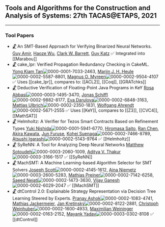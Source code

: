 ## Tools and Algorithms for the Construction and Analysis of Systems: 27th TACAS@ETAPS, 2021
---
### Tool Papers
-	[🔓](https://doi.org/10.1007/978-3-030-72013-1_11) An SMT-Based Approach for Verifying Binarized Neural Networks.
	[Guy Amir](https://dblp.org/pid/277/9596.html), [Haoze Wu](https://dblp.org/pid/195/8725-1.html), [Clark W. Barrett](https://dblp.org/pid/b/ClarkWBarrett.html), [Guy Katz](https://dblp.org/pid/23/10321.html)
	✅ Integrated into [[Marabou]]
-	[🔓](https://doi.org/10.1007/978-3-030-72013-1_12) cake\_lpr: Verified Propagation Redundancy Checking in CakeML.
	[Yong Kiam Tan](https://dblp.org/pid/156/7492.html)![](https://dblp.org/img/orcid-mark.12x12.png "0000-0001-7033-2463"), [Marijn J. H. Heule](https://dblp.org/pid/h/MarijnHeule.html)![](https://dblp.org/img/orcid-mark.12x12.png "0000-0002-5587-8801"), [Magnus O. Myreen](https://dblp.org/pid/92/2955.html)![](https://dblp.org/img/orcid-mark.12x12.png "0000-0002-9504-4107")
	✅ Uses [[cake_lpr]], compares to: [[ACL2]], [[Coq]], [[GRATchks]]
-	[🔓](https://doi.org/10.1007/978-3-030-72013-1_13) Deductive Verification of Floating-Point Java Programs in KeY
	[Rosa Abbasi](https://dblp.org/pid/284/0754.html)![](https://dblp.org/img/orcid-mark.12x12.png "0000-0003-1495-3470"), [Jonas Schiffl](https://dblp.org/pid/210/8488.html)![](https://dblp.org/img/orcid-mark.12x12.png "0000-0002-9882-8177"), [Eva Darulova](https://dblp.org/pid/75/10322.html)![](https://dblp.org/img/orcid-mark.12x12.png "0000-0002-6848-3163"), [Mattias Ulbrich](https://dblp.org/pid/73/9580.html)![](https://dblp.org/img/orcid-mark.12x12.png "0000-0002-2350-1831"), [Wolfgang Ahrendt](https://dblp.org/pid/91/1275.html)![](https://dblp.org/img/orcid-mark.12x12.png "0000-0002-5671-2555")
	✅ Uses [[KeY]], compares to [[Z3]], [[CVC4]], [[MathSAT]]
-	[🔓](https://doi.org/10.1007/978-3-030-72013-1_14) Helmholtz: A Verifier for Tezos Smart Contracts Based on Refinement Types
	[Yuki Nishida](https://dblp.org/pid/36/10522-1.html)![](https://dblp.org/img/orcid-mark.12x12.png "0000-0001-5941-6770"), [Hiromasa Saito](https://dblp.org/pid/288/1291.html), [Ran Chen](https://dblp.org/pid/95/6235.html), [Akira Kawata](https://dblp.org/pid/246/5108.html), [Jun Furuse](https://dblp.org/pid/95/2452.html), [Kohei Suenaga](https://dblp.org/pid/82/6723.html)![](https://dblp.org/img/orcid-mark.12x12.png "0000-0002-7466-8789"), [Atsushi Igarashi](https://dblp.org/pid/34/589.html)![](https://dblp.org/img/orcid-mark.12x12.png "0000-0002-5143-9764")
	✅ [[Helmholtz]]
-	[🔓](https://doi.org/10.1007/978-3-030-72013-1_15) SyReNN: A Tool for Analyzing Deep Neural Networks
	[Matthew Sotoudeh](https://dblp.org/pid/215/4310.html)![](https://dblp.org/img/orcid-mark.12x12.png "0000-0003-2060-1009"), [Aditya V. Thakur](https://dblp.org/pid/68/1945.html)![](https://dblp.org/img/orcid-mark.12x12.png "0000-0003-3166-1517")
	✅ [[SyReNN]]
-	[🔓](https://doi.org/10.1007/978-3-030-72013-1_16) MachSMT: A Machine Learning-based Algorithm Selector for SMT Solvers
	[Joseph Scott](https://dblp.org/pid/13/10056.html)![](https://dblp.org/img/orcid-mark.12x12.png "0000-0002-4145-1612"), [Aina Niemetz](https://dblp.org/pid/115/4373.html)![](https://dblp.org/img/orcid-mark.12x12.png "0000-0003-2600-5283"), [Mathias Preiner](https://dblp.org/pid/115/4371.html)![](https://dblp.org/img/orcid-mark.12x12.png "0000-0002-7142-6258"), [Saeed Nejati](https://dblp.org/pid/185/0665.html)![](https://dblp.org/img/orcid-mark.12x12.png "0000-0002-1473-3630"), [Vijay Ganesh](https://dblp.org/pid/g/VijayGanesh.html)![](https://dblp.org/img/orcid-mark.12x12.png "0000-0002-6029-2047")
	✅ [[MachSMT]]
-	[🔓](https://doi.org/10.1007/978-3-030-72013-1_17) dtControl 2.0: Explainable Strategy Representation via Decision Tree Learning Steered by Experts.
	[Pranav Ashok](https://dblp.org/pid/200/8227.html)![](https://dblp.org/img/orcid-mark.12x12.png "0000-0002-1083-4741"), [Mathias Jackermeier](https://dblp.org/pid/258/4958.html), [Jan Kretínský](https://dblp.org/pid/95/6511.html)![](https://dblp.org/img/orcid-mark.12x12.png "0000-0002-8122-2881"), [Christoph Weinhuber](https://dblp.org/pid/283/5774.html)![](https://dblp.org/img/orcid-mark.12x12.png "0000-0002-1600-4933"), [Maximilian Weininger](https://dblp.org/pid/194/2910.html)![](https://dblp.org/img/orcid-mark.12x12.png "0000-0002-0163-2152"), [Mayank Yadav](https://dblp.org/pid/190/8997.html)![](https://dblp.org/img/orcid-mark.12x12.png "0000-0003-0302-8108")
	✅ [[dtControl]]
